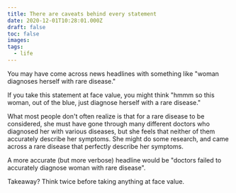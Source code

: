 ```yaml
---
title: There are caveats behind every statement
date: 2020-12-01T10:28:01.000Z
draft: false
toc: false
images:
tags:
  - life
---
```



You may have come across news headlines with something like "woman diagnoses herself with rare disease."

If you take this statement at face value, you might think "hmmm so this woman, out of the blue, just diagnose herself with a rare disease."

What most people don't often realize is that for a rare disease to be considered, she must have gone through many different doctors who diagnosed her with various diseases, but she feels that neither of them accurately describe her symptoms. She might do some research, and came across a rare disease that perfectly describe her symptoms.

A more accurate (but more verbose) headline would be "doctors failed to accurately diagnose woman with rare disease".

Takeaway? Think twice before taking anything at face value.
